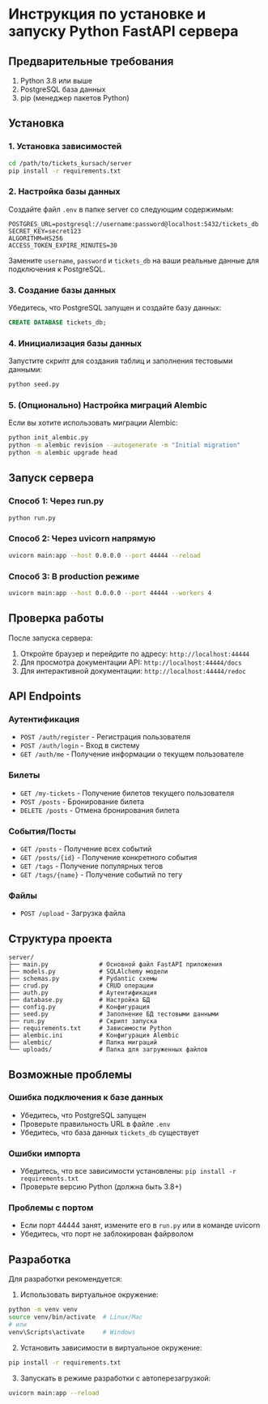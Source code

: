 # Инструкция по установке и запуску Python FastAPI сервера

## Предварительные требования

1. Python 3.8 или выше
2. PostgreSQL база данных
3. pip (менеджер пакетов Python)

## Установка

### 1. Установка зависимостей

```bash
cd /path/to/tickets_kursach/server
pip install -r requirements.txt
```

### 2. Настройка базы данных

Создайте файл `.env` в папке server со следующим содержимым:

```env
POSTGRES_URL=postgresql://username:password@localhost:5432/tickets_db
SECRET_KEY=secret123
ALGORITHM=HS256
ACCESS_TOKEN_EXPIRE_MINUTES=30
```

Замените `username`, `password` и `tickets_db` на ваши реальные данные для подключения к PostgreSQL.

### 3. Создание базы данных

Убедитесь, что PostgreSQL запущен и создайте базу данных:

```sql
CREATE DATABASE tickets_db;
```

### 4. Инициализация базы данных

Запустите скрипт для создания таблиц и заполнения тестовыми данными:

```bash
python seed.py
```

### 5. (Опционально) Настройка миграций Alembic

Если вы хотите использовать миграции Alembic:

```bash
python init_alembic.py
python -m alembic revision --autogenerate -m "Initial migration"
python -m alembic upgrade head
```

## Запуск сервера

### Способ 1: Через run.py

```bash
python run.py
```

### Способ 2: Через uvicorn напрямую

```bash
uvicorn main:app --host 0.0.0.0 --port 44444 --reload
```

### Способ 3: В production режиме

```bash
uvicorn main:app --host 0.0.0.0 --port 44444 --workers 4
```

## Проверка работы

После запуска сервера:

1. Откройте браузер и перейдите по адресу: `http://localhost:44444`
2. Для просмотра документации API: `http://localhost:44444/docs`
3. Для интерактивной документации: `http://localhost:44444/redoc`

## API Endpoints

### Аутентификация
- `POST /auth/register` - Регистрация пользователя
- `POST /auth/login` - Вход в систему  
- `GET /auth/me` - Получение информации о текущем пользователе

### Билеты
- `GET /my-tickets` - Получение билетов текущего пользователя
- `POST /posts` - Бронирование билета
- `DELETE /posts` - Отмена бронирования билета

### События/Посты
- `GET /posts` - Получение всех событий
- `GET /posts/{id}` - Получение конкретного события
- `GET /tags` - Получение популярных тегов
- `GET /tags/{name}` - Получение событий по тегу

### Файлы
- `POST /upload` - Загрузка файла

## Структура проекта

```
server/
├── main.py              # Основной файл FastAPI приложения
├── models.py            # SQLAlchemy модели
├── schemas.py           # Pydantic схемы
├── crud.py              # CRUD операции
├── auth.py              # Аутентификация
├── database.py          # Настройка БД
├── config.py            # Конфигурация
├── seed.py              # Заполнение БД тестовыми данными
├── run.py               # Скрипт запуска
├── requirements.txt     # Зависимости Python
├── alembic.ini          # Конфигурация Alembic
├── alembic/             # Папка миграций
└── uploads/             # Папка для загруженных файлов
```

## Возможные проблемы

### Ошибка подключения к базе данных
- Убедитесь, что PostgreSQL запущен
- Проверьте правильность URL в файле `.env`
- Убедитесь, что база данных `tickets_db` существует

### Ошибки импорта
- Убедитесь, что все зависимости установлены: `pip install -r requirements.txt`
- Проверьте версию Python (должна быть 3.8+)

### Проблемы с портом
- Если порт 44444 занят, измените его в `run.py` или в команде uvicorn
- Убедитесь, что порт не заблокирован файрволом

## Разработка

Для разработки рекомендуется:

1. Использовать виртуальное окружение:
```bash
python -m venv venv
source venv/bin/activate  # Linux/Mac
# или
venv\Scripts\activate     # Windows
```

2. Установить зависимости в виртуальное окружение:
```bash
pip install -r requirements.txt
```

3. Запускать в режиме разработки с автоперезагрузкой:
```bash
uvicorn main:app --reload
```
